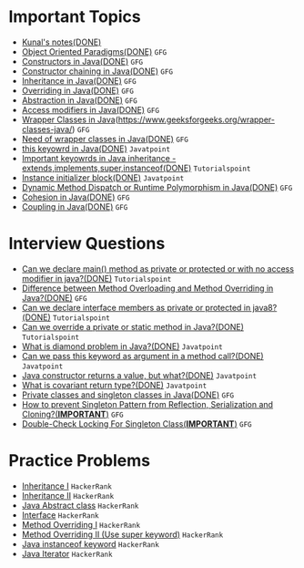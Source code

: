 # Important Topics

- [Kunal's notes(DONE)](https://github.com/kunal-kushwaha/DSA-Bootcamp-Java/tree/main/lectures/17-oop/notes)
- [Object Oriented Paradigms(DONE)](https://www.geeksforgeeks.org/object-oriented-programming-oops-concept-in-java/) `GFG`
- [Constructors in Java(DONE)](https://www.geeksforgeeks.org/constructors-in-java/) `GFG`
- [Constructor chaining in Java(DONE)](https://www.geeksforgeeks.org/constructor-chaining-java-examples/) `GFG`
- [Inheritance in Java(DONE)](https://www.geeksforgeeks.org/inheritance-in-java/) `GFG`
- [Overriding in Java(DONE)](https://www.geeksforgeeks.org/overriding-in-java/) `GFG`
- [Abstraction in Java(DONE)](https://www.geeksforgeeks.org/abstraction-in-java-2/) `GFG`
- [Access modifiers in Java(DONE)](https://www.geeksforgeeks.org/access-modifiers-java/) `GFG`
- [Wrapper Classes in Java](DONE)(https://www.geeksforgeeks.org/wrapper-classes-java/) `GFG`
- [Need of wrapper classes in Java(DONE)](https://www.geeksforgeeks.org/need-of-wrapper-classes-in-java/) `GFG`
- [this keyowrd in Java(DONE)](https://www.javatpoint.com/this-keyword) `Javatpoint`
- [Important keyowrds in Java inheritance - extends,implements,super,instanceof(DONE)](https://www.tutorialspoint.com/java/java_inheritance.htm) `Tutorialspoint`
- [Instance initializer block(DONE)](https://www.javatpoint.com/instance-initializer-block) `Javatpoint`
- [Dynamic Method Dispatch or Runtime Polymorphism in Java(DONE)](https://www.geeksforgeeks.org/dynamic-method-dispatch-runtime-polymorphism-java/) `GFG`
- [Cohesion in Java(DONE)](https://www.geeksforgeeks.org/cohesion-in-java/) `GFG`
- [Coupling in Java(DONE)](https://www.geeksforgeeks.org/coupling-in-java/) `GFG`

# Interview Questions
- [Can we declare main() method as private or protected or with no access modifier in java?(DONE)](https://www.tutorialspoint.com/can-we-declare-main-method-as-private-or-protected-or-with-no-access-modifier-in-java) `Tutorialspoint`
- [Difference between Method Overloading and Method Overriding in Java?(DONE)](https://www.geeksforgeeks.org/difference-between-method-overloading-and-method-overriding-in-java/) `GFG`
- [Can we declare interface members as private or protected in java8?(DONE)](https://www.tutorialspoint.com/can-we-declare-interface-members-as-private-or-protected-in-java8) `Tutorialspoint`
- [Can we override a private or static method in Java?(DONE)](https://www.tutorialspoint.com/can-we-override-a-private-or-static-method-in-java) `Tutorialspoint`
- [What is diamond problem in Java?(DONE)](https://www.javatpoint.com/what-is-diamond-problem-in-java) `Javatpoint`
- [Can we pass this keyword as argument in a method call?(DONE)](https://www.javatpoint.com/this-keyword#:~:text=this%3A%20to%20pass%20as%20an%20argument%20in%20the%20method) `Javatpoint`
- [Java constructor returns a value, but what?(DONE)](https://www.javatpoint.com/java-constructor-returns-a-value-but-what) `Javatpoint`
- [What is covariant return type?(DONE)](https://www.javatpoint.com/covariant-return-type) `Javatpoint`
- [Private classes and singleton classes in Java(DONE)](https://www.geeksforgeeks.org/private-constructors-and-singleton-classes-in-java/) `GFG`
- [How to prevent Singleton Pattern from Reflection, Serialization and Cloning?(**IMPORTANT**)](https://www.geeksforgeeks.org/prevent-singleton-pattern-reflection-serialization-cloning/) `GFG`
- [Double-Check Locking For Singleton Class(**IMPORTANT**)](https://www.geeksforgeeks.org/java-program-to-demonstrate-the-double-check-locking-for-singleton-class/) `GFG`

# Practice Problems
- [Inheritance I](https://www.hackerrank.com/challenges/java-inheritance-1/problem?isFullScreen=true) `HackerRank`
- [Inheritance II](https://www.hackerrank.com/challenges/java-inheritance-2/problem?isFullScreen=true) `HackerRank`
- [Java Abstract class](https://www.hackerrank.com/challenges/java-abstract-class/problem?isFullScreen=true) `HackerRank`
- [Interface](https://www.hackerrank.com/challenges/java-interface/problem?isFullScreen=true) `HackerRank`
- [Method Overriding I](https://www.hackerrank.com/challenges/java-method-overriding/problem?isFullScreen=true) `HackerRank`
- [Method Overriding II (Use super keyword)](https://www.hackerrank.com/challenges/java-method-overriding-2-super-keyword/problem?isFullScreen=true) `HackerRank`
- [Java instanceof keyword](https://www.hackerrank.com/challenges/java-instanceof-keyword/problem?isFullScreen=true) `HackerRank`
- [Java Iterator](https://www.hackerrank.com/challenges/java-iterator/problem?isFullScreen=true) `HackerRank`
